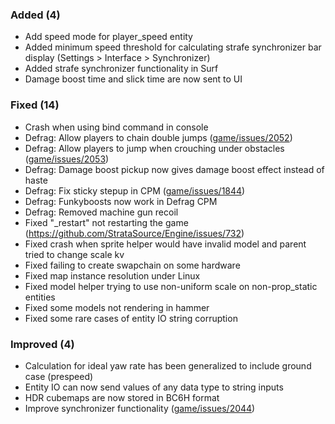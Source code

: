 

### Added (4)

- Add speed mode for player_speed entity
- Added minimum speed threshold for calculating strafe synchronizer bar display (Settings > Interface > Synchronizer)
- Added strafe synchronizer functionality in Surf
- Damage boost time and slick time are now sent to UI


### Fixed (14)

- Crash when using bind command in console
- Defrag: Allow players to chain double jumps ([game/issues/2052](https://github.com/momentum-mod/game/issues/2052))
- Defrag: Allow players to jump when crouching under obstacles ([game/issues/2053](https://github.com/momentum-mod/game/issues/2053))
- Defrag: Damage boost pickup now gives damage boost effect instead of haste
- Defrag: Fix sticky stepup in CPM ([game/issues/1844](https://github.com/momentum-mod/game/issues/1844))
- Defrag: Funkyboosts now work in Defrag CPM
- Defrag: Removed machine gun recoil
- Fixed "_restart" not restarting the game (https://github.com/StrataSource/Engine/issues/732)
- Fixed crash when sprite helper would have invalid model and parent tried to change scale kv
- Fixed failing to create swapchain on some hardware
- Fixed map instance resolution under Linux
- Fixed model helper trying to use non-uniform scale on non-prop_static entities
- Fixed some models not rendering in hammer
- Fixed some rare cases of entity IO string corruption


### Improved (4)

- Calculation for ideal yaw rate has been generalized to include ground case (prespeed)
- Entity IO can now send values of any data type to string inputs
- HDR cubemaps are now stored in BC6H format
- Improve synchronizer functionality ([game/issues/2044](https://github.com/momentum-mod/game/issues/2044))
